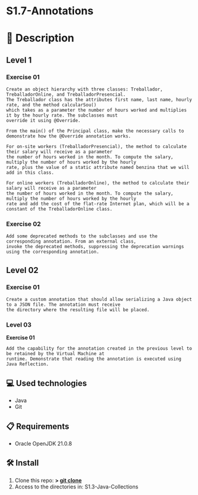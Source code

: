 # S1.7-Annotations

# 📄 **Description**

## **Level 1**

### **Exercise 01**

	Create an object hierarchy with three classes: Treballador, TreballadorOnline, and TreballadorPresencial.
	The Treballador class has the attributes first name, last name, hourly rate, and the method calcularSou() 
	which takes as a parameter the number of hours worked and multiplies it by the hourly rate. The subclasses must 
	override it using @Override.

	From the main() of the Principal class, make the necessary calls to demonstrate how the @Override annotation works.

	For on-site workers (TreballadorPresencial), the method to calculate their salary will receive as a parameter 
	the number of hours worked in the month. To compute the salary, multiply the number of hours worked by the hourly 
	rate, plus the value of a static attribute named benzina that we will add in this class.

	For online workers (TreballadorOnline), the method to calculate their salary will receive as a parameter 
	the number of hours worked in the month. To compute the salary, multiply the number of hours worked by the hourly 
	rate and add the cost of the flat-rate Internet plan, which will be a constant of the TreballadorOnline class.

### **Exercise 02**

	Add some deprecated methods to the subclasses and use the corresponding annotation. From an external class, 
	invoke the deprecated methods, suppressing the deprecation warnings using the corresponding annotation.

## **Level 02**

### **Exercise 01**

	Create a custom annotation that should allow serializing a Java object to a JSON file. The annotation must receive 
	the directory where the resulting file will be placed.

### **Level 03**

**Exercise 01**

    Add the capability for the annotation created in the previous level to be retained by the Virtual Machine at 
	runtime. Demonstrate that reading the annotation is executed using Java Reflection.

## 💻 **Used technologies**

- Java
- Git

## 📋 **Requirements**

- Oracle OpenJDK 21.0.8

## 🛠️ **Install**

1. Clone this repo: **>  [git clone](https://github.com/mirexan/S1.2-Exceptions.git)**
2. Access to the directories in: S1.3-Java-Collections

